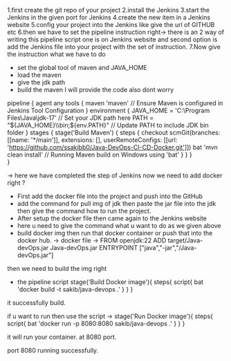 
1.first create the git repo of your project
2.install the Jenkins
3.start the Jenkins in the given port for Jenkins
4.create the new item in a Jenkins website
5.config your project into the Jenkins like give the url of GITHUB etc
6.then we have to set the pipeline instruction right-> there is an 2 way of writing this pipeline script one is on Jenkins website and second option is add the Jenkins file into your project with the set of instruction.
7.Now give the instruction what we have to do 
* set the global tool of maven and JAVA_HOME
* load the maven
* give the jdk path
* build the maven
I will provide the code also dont worry

pipeline {
    agent any
    tools {
        maven 'maven'  // Ensure Maven is configured in Jenkins Tool Configuration
    }
    environment {
        JAVA_HOME = 'C:\\Program Files\\Java\\jdk-17'  // Set your JDK path here
        PATH = "${JAVA_HOME}\\bin;${env.PATH}"  // Update PATH to include JDK bin folder
    }
    stages {
        stage('Build Maven') {
            steps {
                checkout scmGit(branches: [[name: '*/main']], extensions: [], userRemoteConfigs: [[url: 'https://github.com/ssakibb0/Java-DevOps-CI-CD-Docker.git']])
                bat 'mvn clean install'  // Running Maven build on Windows using 'bat'
            }
        }
    }  
}


-> here we have completed the step of Jenkins now we need to add docker right ?
* First add the docker file into the project and push into the GitHub
* add the command for pull img of jdk then paste the jar file into the jdk then give the command how to run the project.
* After setup the docker file then came again to the Jenkins website 
* here u need to give the command what u want to do as we given above 
* build docker img then run that docker container or push that into the docker hub.
-> docker file -> 
FROM openjdk:22
ADD target/Java-devOps.jar Java-devOps.jar
ENTRYPOINT ["java","-jar","/Java-devOps.jar"]

then we need to build the img right 
* the pipeline script 
 stage('Build Docker image'){
            steps{
                script{
                    bat 'docker build -t sakib/java-devops .'
                }
            }
        }

it successfully build.

if u want to run then use the script ->
 stage('Run Docker image'){
            steps{
                script{
                    bat 'docker run -p 8080:8080 sakib/java-devops .'
                }
            }
        }

it will run your container. at 8080 port.

port 8080 running successfully.
